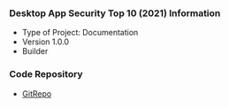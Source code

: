 ### Desktop App Security Top 10 (2021) Information
* Type of Project: Documentation
* Version 1.0.0
* Builder

### Code Repository
* [GitRepo](https://github.com/OWASP/www-project-desktop-app-security-top-10)
